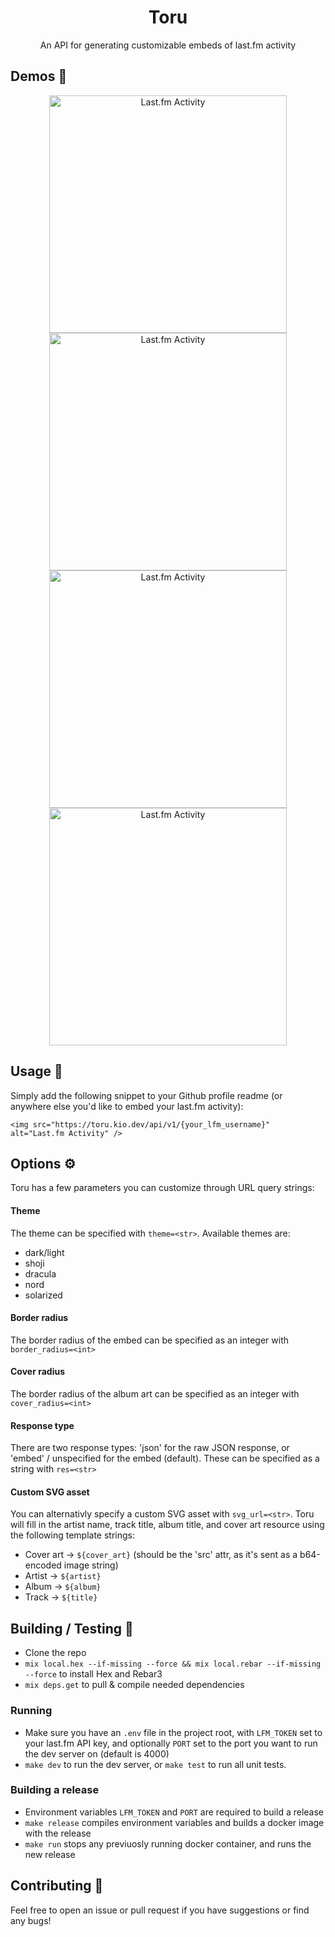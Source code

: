 <div align="center">
  <h1>Toru</h1>
  <p>An API for generating customizable embeds of last.fm activity</p>
</div>

## Demos 🚧

<div align="center">
  <a href="https://last.fm/user/kiosion" target="_blank"><img src="https://toru.kio.dev/api/v1/kiosion?theme=dark" alt="Last.fm Activity" width="380px" /></a>
  <a href="https://last.fm/user/kiosion" target="_blank"><img src="https://toru.kio.dev/api/v1/kiosion?theme=light" alt="Last.fm Activity" width="380px" /></a>
  <a href="https://last.fm/user/kiosion" target="_blank"><img src="https://toru.kio.dev/api/v1/kiosion?theme=shoji" alt="Last.fm Activity" width="380px" /></a>
  <a href="https://last.fm/user/kiosion" target="_blank"><img src="https://toru.kio.dev/api/v1/kiosion?theme=nord" alt="Last.fm Activity" width="380px" /></a>
</div>

## Usage 🔧
Simply add the following snippet to your Github profile readme (or anywhere else you'd like to embed your last.fm activity):
```
<img src="https://toru.kio.dev/api/v1/{your_lfm_username}" alt="Last.fm Activity" />
```

## Options ⚙️
Toru has a few parameters you can customize through URL query strings:

#### Theme
The theme can be specified with `theme=<str>`. Available themes are:
- dark/light
- shoji
- dracula
- nord
- solarized

#### Border radius
The border radius of the embed can be specified as an integer with `border_radius=<int>`

#### Cover radius
The border radius of the album art can be specified as an integer with `cover_radius=<int>`

#### Response type
There are two response types: 'json' for the raw JSON response, or 'embed' / unspecified for the embed (default). These can be specified as a string with `res=<str>`

#### Custom SVG asset
You can alternativly specify a custom SVG asset with `svg_url=<str>`. Toru will fill in the artist name, track title, album title, and cover art resource using the following template strings:
- Cover art -> `${cover_art}` (should be the 'src' attr, as it's sent as a b64-encoded image string)
- Artist -> `${artist}`
- Album -> `${album}`
- Track -> `${title}`

## Building / Testing 🔨
- Clone the repo
- `mix local.hex --if-missing --force && mix local.rebar --if-missing --force` to install Hex and Rebar3
- `mix deps.get` to pull & compile needed dependencies

### Running
- Make sure you have an `.env` file in the project root, with `LFM_TOKEN` set to your last.fm API key, and optionally `PORT` set to the port you want to run the dev server on (default is 4000)
- `make dev` to run the dev server, or `make test` to run all unit tests.

### Building a release
- Environment variables `LFM_TOKEN` and `PORT` are required to build a release
- `make release` compiles environment variables and builds a docker image with the release
- `make run` stops any previuosly running docker container, and runs the new release

## Contributing 🤝
Feel free to open an issue or pull request if you have suggestions or find any bugs!
